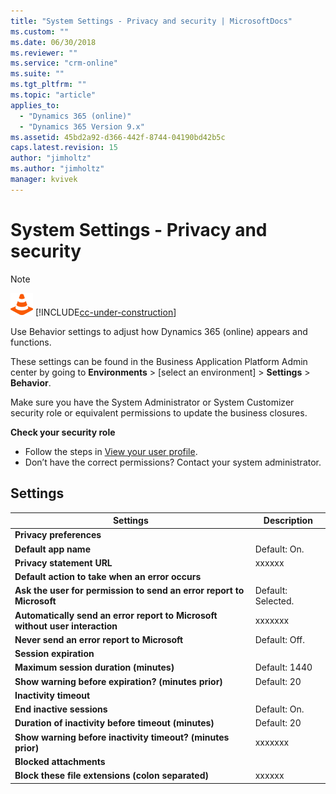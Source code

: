 ```yaml
---
title: "System Settings - Privacy and security | MicrosoftDocs"
ms.custom: ""
ms.date: 06/30/2018
ms.reviewer: ""
ms.service: "crm-online"
ms.suite: ""
ms.tgt_pltfrm: ""
ms.topic: "article"
applies_to: 
  - "Dynamics 365 (online)"
  - "Dynamics 365 Version 9.x"
ms.assetid: 45bd2a92-d366-442f-8744-04190bd42b5c
caps.latest.revision: 15
author: "jimholtz"
ms.author: "jimholtz"
manager: kvivek
---
```

# System Settings - Privacy and security

> [!NOTE]
> ![This page is under construction. Check back soon!](media/under_construction.png "Coming soon")  [!INCLUDE[cc-under-construction](../includes/cc-under-construction.md)]

Use Behavior settings to adjust how Dynamics 365 (online) appears and functions.

These settings can be found in the Business Application Platform Admin center by going to **Environments** > [select an environment] > **Settings** > **Behavior**.

Make sure you have the System Administrator or System Customizer security role or equivalent permissions to update the business closures.

**Check your security role**

- Follow the steps in [View your user profile](https://docs.microsoft.com/dynamics365/customer-engagement/basics/view-your-user-profile).
- Don’t have the correct permissions? Contact your system administrator.

## Settings

|Settings|Description|  
|--------------|-----------------|  
|**Privacy preferences**||  
|**Default app name**|Default: On. |  
|**Privacy statement URL**|xxxxxx |  
|**Default action to take when an error occurs**| |
|**Ask the user for permission to send an error report to Microsoft**|Default: Selected.|  
|**Automatically send an error report to Microsoft without user interaction**|xxxxxxx|  
|**Never send an error report to Microsoft**|Default: Off.|  
|**Session expiration**| |  
|**Maximum session duration (minutes)**|Default: 1440|  
|**Show warning before expiration? (minutes prior)**|Default: 20|  
|**Inactivity timeout**| |  
|**End inactive sessions**|Default: On. |  
|**Duration of inactivity before timeout (minutes)**|Default: 20|  
|**Show warning before inactivity timeout? (minutes prior)**|xxxxxxx|  
|**Blocked attachments**||  
|**Block these file extensions (colon separated)**|xxxxxx|  
